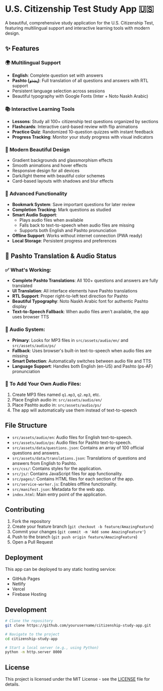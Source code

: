 # U.S. Citizenship Test Study App 🇺🇸

A beautiful, comprehensive study application for the U.S. Citizenship Test, featuring multilingual support and interactive learning tools with modern design.

## ✨ Features

### 🌍 **Multilingual Support**
- **English**: Complete question set with answers
- **Pashto (پښتو)**: Full translation of all questions and answers with RTL support
- Persistent language selection across sessions
- Beautiful typography with Google Fonts (Inter + Noto Naskh Arabic)

### 📚 **Interactive Learning Tools**
- **Lessons**: Study all 100+ citizenship test questions organized by sections
- **Flashcards**: Interactive card-based review with flip animations
- **Practice Quiz**: Randomized 10-question quizzes with instant feedback
- **Progress Tracking**: Monitor your study progress with visual indicators

### 🎨 **Modern Beautiful Design**
- Gradient backgrounds and glassmorphism effects
- Smooth animations and hover effects
- Responsive design for all devices
- Dark/light theme with beautiful color schemes
- Card-based layouts with shadows and blur effects

### 🔧 **Advanced Functionality**
- **Bookmark System**: Save important questions for later review
- **Completion Tracking**: Mark questions as studied
- **Smart Audio Support**:
  - Plays audio files when available
  - Falls back to text-to-speech when audio files are missing
  - Supports both English and Pashto pronunciation
- **Offline Support**: Works without internet connection (PWA ready)
- **Local Storage**: Persistent progress and preferences

## 🎯 **Pashto Translation & Audio Status**

### ✅ **What's Working:**
- **Complete Pashto Translations**: All 100+ questions and answers are fully translated
- **UI Translation**: All interface elements have Pashto translations
- **RTL Support**: Proper right-to-left text direction for Pashto
- **Beautiful Typography**: Noto Naskh Arabic font for authentic Pashto display
- **Text-to-Speech Fallback**: When audio files aren't available, the app uses browser TTS

### 🔧 **Audio System:**
- **Primary**: Looks for MP3 files in `src/assets/audio/en/` and `src/assets/audio/ps/`
- **Fallback**: Uses browser's built-in text-to-speech when audio files are missing
- **Smart Detection**: Automatically switches between audio file and TTS
- **Language Support**: Handles both English (en-US) and Pashto (ps-AF) pronunciation

### 📁 **To Add Your Own Audio Files:**
1. Create MP3 files named `q1.mp3`, `q2.mp3`, etc.
2. Place English audio in: `src/assets/audio/en/`
3. Place Pashto audio in: `src/assets/audio/ps/`
4. The app will automatically use them instead of text-to-speech

## File Structure

- `src/assets/audio/en`: Audio files for English text-to-speech.
- `src/assets/audio/ps`: Audio files for Pashto text-to-speech.
- `src/assets/data/questions.json`: Contains an array of 100 official questions and answers.
- `src/assets/data/translations.json`: Translations of questions and answers from English to Pashto.
- `src/css/`: Contains styles for the application.
- `src/js/`: Contains JavaScript files for app functionality.
- `src/pages/`: Contains HTML files for each section of the app.
- `src/service-worker.js`: Enables offline functionality.
- `src/manifest.json`: Metadata for the web app.
- `index.html`: Main entry point of the application.

## Contributing

1. Fork the repository
2. Create your feature branch (`git checkout -b feature/AmazingFeature`)
3. Commit your changes (`git commit -m 'Add some AmazingFeature'`)
4. Push to the branch (`git push origin feature/AmazingFeature`)
5. Open a Pull Request

## Deployment

This app can be deployed to any static hosting service:

- GitHub Pages
- Netlify
- Vercel
- Firebase Hosting

## Development

```bash
# Clone the repository
git clone https://github.com/yourusername/citizenship-study-app.git

# Navigate to the project
cd citizenship-study-app

# Start a local server (e.g., using Python)
python -m http.server 8000
```

## License

This project is licensed under the MIT License - see the [LICENSE](LICENSE) file for details.